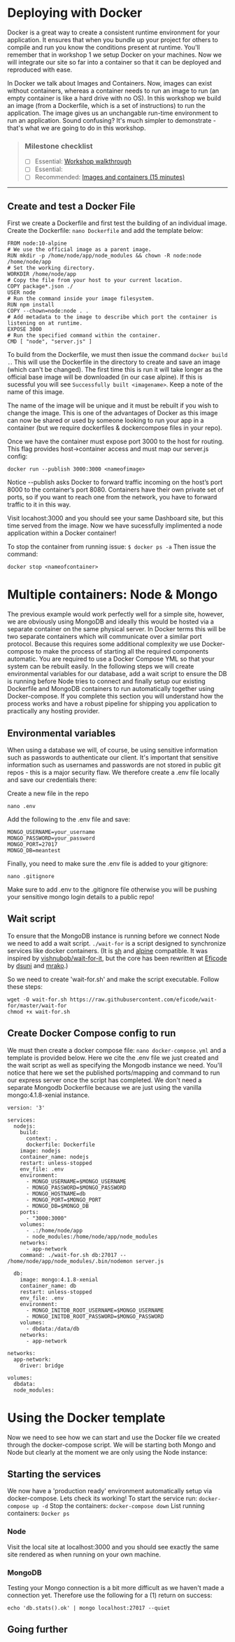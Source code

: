 # Deploying with Docker

Docker is a great way to create a consistent runtime environment for your application. It ensures that when you bundle up your project for others to compile and run you know the conditions present at runtime. You'll remember that in workshop 1 we setup Docker on your machines. Now we will integrate our site so far into a container so that it can be deployed and reproduced with ease. 

In Docker we talk about Images and Containers. Now, images can exist without containers, whereas a container needs to run an image to run (an empty container is like a hard drive with no OS). In this workshop we build an image (from a Dockerfile, which is a set of instructions) to run the application. The image gives us an unchangable run-time environment to run an application. Sound confusing? It's much simpler to demonstrate - that's what we are going to do in this workshop. 

> ### Milestone checklist
> - [ ] Essential: [Workshop walkthrough](videos/5.ogg)
> - [ ] Essential: 
> - [ ] Recommended: [Images and containers (15 minutes)](https://stackify.com/docker-image-vs-container-everything-you-need-to-know/)
***

## Create and test a Docker File

First we create a Dockerfile and first test the building of an individual image. Create the Dockerfile: ```nano Dockerfile``` and add the template below:

```
FROM node:10-alpine
# We use the official image as a parent image.
RUN mkdir -p /home/node/app/node_modules && chown -R node:node /home/node/app
# Set the working directory.
WORKDIR /home/node/app
# Copy the file from your host to your current location.
COPY package*.json ./
USER node
# Run the command inside your image filesystem.
RUN npm install
COPY --chown=node:node . .
# Add metadata to the image to describe which port the container is listening on at runtime.
EXPOSE 3000
# Run the specified command within the container.
CMD [ "node", "server.js" ]
```

To build from the Dockerfile, we must then issue the command ```docker build .```. This will use the Dockerfile in the directory to create and save an image (which can't be changed). The first time this is run it will take longer as the official base image will be downloaded (in our case alpine). If this is sucessful you will see ```Successfully built <imagename>```. Keep a note of the name of this image. 

The name of the image will be unique and it must be rebuilt if you wish to change the image. This is one of the advantages of Docker as this image can now be shared or used by someone looking to run your app in a container (but we require dockerfiles & dockercompose files in your repo). 

Once we have the container must expose port 3000 to the host for routing. This flag provides host->container access and must map our server.js config: 

```
docker run --publish 3000:3000 <nameofimage>
```
Notice --publish asks Docker to forward traffic incoming on the host’s port 8000 to the container’s port 8080. Containers have their own private set of ports, so if you want to reach one from the network, you have to forward traffic to it in this way.

Visit locahost:3000 and you should see your same Dashboard site, but this time served from the image. Now we have sucessfully implimented a node application within a Docker container! 

To stop the container from running issue:
```$ docker ps -a```
Then issue the command: 
```
docker stop <nameofcontainer>
```

# Multiple containers: Node & Mongo

The previous example would work perfectly well for a simple site, however, we are obviously using MongoDB and ideally this would be hosted via a separate container on the same physical server. In Docker terms this will be two separate containers which will communicate over a similar port protocol. Because this requires some additional complexity we use Docker-compose to make the process of starting all the required components automatic. You are required to use a Docker Compose YML so that your system can be rebuilt easily. In the following steps we will create environmental variables for our database, add a wait script to ensure the DB is running before Node tries to connect and finally setup our existing Dockerfile and MongoDB containers to run automatically together using Docker-compose. If you complete this section you will understand how the process works and have a robust pipeline for shipping you application to practically any hosting provider. 

## Environmental variables

When using a database we will, of course, be using sensitive information such as passwords to authenticate our client. It's important that sensitive information such as usernames and passwords are not stored in public git repos - this is a major security flaw. We therefore create a .env file locally and save our credentials there:

Create a new file in the repo
```
nano .env
```

Add the following to the .env file and save:

```
MONGO_USERNAME=your_username
MONGO_PASSWORD=your_password
MONGO_PORT=27017
MONGO_DB=meantest
```
Finally, you need to make sure the .env file is added to your gitignore:
```
nano .gitignore
```
Make sure to add .env to the .gitignore file otherwise you will be pushing your sensitive mongo login details to a public repo!

## Wait script

To ensure that the MongoDB instance is running before we connect Node we need to add a wait script. `./wait-for` is a script designed to synchronize services like docker containers. (It is [sh](https://en.wikipedia.org/wiki/Bourne_shell) and [alpine](https://alpinelinux.org/) compatible. It was inspired by [vishnubob/wait-for-it](https://github.com/vishnubob/wait-for-it), but the core has been rewritten at [Eficode](http://eficode.com/) by [dsuni](https://github.com/dsuni) and [mrako](https://github.com/mrako).)

So we need to create 'wait-for.sh' and make the script executable. Follow these steps: 

```
wget -O wait-for.sh https://raw.githubusercontent.com/eficode/wait-for/master/wait-for
chmod +x wait-for.sh
```

## Create Docker Compose config to run

We must then create a docker compose file: ```nano docker-compose.yml``` and a template is provided below. Here we cite the .env file we just created and the wait script as well as specifying the Mongodb instance we need. You'll notice that here we set the published ports/mapping and command to run our express server once the script has completed. We don't need a separate Mongodb Dockerfile because we are just using the vanilla mongo:4.1.8-xenial instance. 

```
version: '3'

services:
  nodejs:
    build:
      context: .
      dockerfile: Dockerfile
    image: nodejs
    container_name: nodejs
    restart: unless-stopped
    env_file: .env
    environment:
      - MONGO_USERNAME=$MONGO_USERNAME
      - MONGO_PASSWORD=$MONGO_PASSWORD
      - MONGO_HOSTNAME=db
      - MONGO_PORT=$MONGO_PORT
      - MONGO_DB=$MONGO_DB
    ports:
      - "3000:3000"
    volumes:
      - .:/home/node/app
      - node_modules:/home/node/app/node_modules
    networks:
      - app-network
    command: ./wait-for.sh db:27017 -- /home/node/app/node_modules/.bin/nodemon server.js

  db:
    image: mongo:4.1.8-xenial
    container_name: db
    restart: unless-stopped
    env_file: .env
    environment:
      - MONGO_INITDB_ROOT_USERNAME=$MONGO_USERNAME
      - MONGO_INITDB_ROOT_PASSWORD=$MONGO_PASSWORD
    volumes:
      - dbdata:/data/db
    networks:
      - app-network

networks:
  app-network:
    driver: bridge

volumes:
  dbdata:
  node_modules:
```
# Using the Docker template

Now we need to see how we can start and use the Docker file we created through the docker-compose script. We will be starting both Mongo and Node but clearly at the moment we are only using the Node instance: 

## Starting the services

We now have a 'production ready' environment automatically setup via docker-compose. Lets check its working!
To start the service run: 
```docker-compose up -d```
Stop the containers: 
```docker-compose down```
List running containers: 
```Docker ps```

### Node

Visit the local site at localhost:3000 and you should see exactly the same site rendered as when running on your own machine. 

### MongoDB

Testing your Mongo connection is a bit more difficult as we haven't made a connection yet. Therefore use the following for a (1) return on success:
```
echo 'db.stats().ok' | mongo localhost:27017 --quiet
```
## Going further
